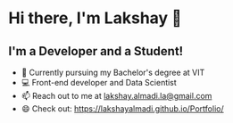 <!--
**lakshayalmadi/lakshayalmadi** is a ✨ _special_ ✨ repository because its `README.md` (this file) appears on your GitHub profile.

Here are some ideas to get you started:

- 🔭 I’m currently working on ...
- 🌱 I’m currently learning ...
- 👯 I’m looking to collaborate on ...
- 🤔 I’m looking for help with ...
- 💬 Ask me about ...
- 📫 How to reach me: ...
- 😄 Pronouns: ...
- ⚡ Fun fact: ...
-->
# Hi there, I'm Lakshay 👋

## I'm a Developer and a Student! 

- 🔭 Currently pursuing my Bachelor's degree at VIT
- 💻 Front-end developer and Data Scientist
- 📫 Reach out to me at lakshay.almadi.la@gmail.com
- 😄 Check out: https://lakshayalmadi.github.io/Portfolio/
